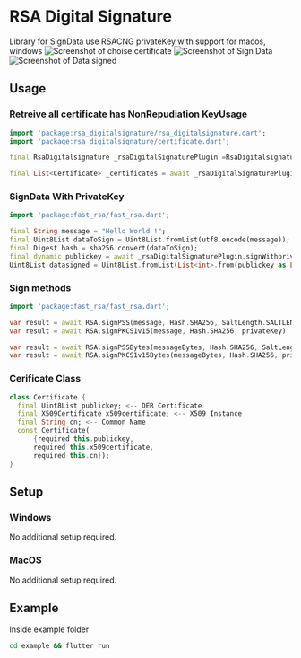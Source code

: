 # RSA Digital Signature

Library for SignData use RSACNG privateKey with support for macos, windows
![Screenshot of choise certificate](https://imgur.com/WwpCUgC)
![Screenshot of Sign Data](https://imgur.com/R1dLYSI)
![Screenshot of Data signed](https://imgur.com/4a7vukg)

## Usage

### Retreive all certificate has NonRepudiation KeyUsage

```dart
import 'package:rsa_digitalsignature/rsa_digitalsignature.dart';
import 'package:rsa_digitalsignature/certificate.dart';

final RsaDigitalsignature _rsaDigitalSignaturePlugin =RsaDigitalsignature();

final List<Certificate> _certificates = await _rsaDigitalSignaturePlugin.getCertifications();

```

### SignData With PrivateKey

```dart
import 'package:fast_rsa/fast_rsa.dart';

final String message = "Hello World !";
final Uint8List dataToSign = Uint8List.fromList(utf8.encode(message));
final Digest hash = sha256.convert(dataToSign);
final dynamic publickey = await _rsaDigitalSignaturePlugin.signWithprivatekey((hash.bytes as Uint8List), _selectedCertificate!.publickey);
Uint8List datasigned = Uint8List.fromList(List<int>.from(publickey as List<dynamic>));

```

### Sign methods

```dart
import 'package:fast_rsa/fast_rsa.dart';

var result = await RSA.signPSS(message, Hash.SHA256, SaltLength.SALTLENGTH_AUTO, privateKey)
var result = await RSA.signPKCS1v15(message, Hash.SHA256, privateKey)

var result = await RSA.signPSSBytes(messageBytes, Hash.SHA256, SaltLength.SALTLENGTH_AUTO, privateKey)
var result = await RSA.signPKCS1v15Bytes(messageBytes, Hash.SHA256, privateKey)

```

### Cerificate Class

```dart
class Certificate {
  final Uint8List publickey; <-- DER Certificate
  final X509Certificate x509certificate; <-- X509 Instance
  final String cn; <-- Common Name
  const Certificate(
      {required this.publickey,
      required this.x509certificate,
      required this.cn});
}

```

## Setup

### Windows

No additional setup required.

### MacOS

No additional setup required.

## Example

Inside example folder

```bash
cd example && flutter run
```
